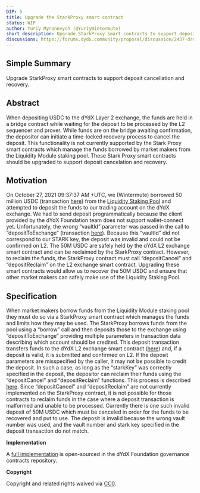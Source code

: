 ```yaml
---
DIP: 5
title: Upgrade the StarkProxy smart contract
status: WIP
author: Yuriy Myronovych (@YuriyWintermute)
short description: Upgrade StarkProxy smart contracts to support deposit cancellation and recovery.
discussions: https://forums.dydx.community/proposal/discussion/2437-drc-smart-contract-upgrade-for-market-maker-borrowers-from-liquidity-staking-pool/
---
```


## Simple Summary

Upgrade StarkProxy smart contracts to support deposit cancellation and recovery.

## Abstract

When depositing USDC to the dYdX Layer 2 exchange, the funds are held in a bridge contract while waiting for the deposit to be processed by the L2 sequencer and prover. While funds are on the bridge awaiting confirmation, the depositor can initiate a time-locked recovery process to cancel the deposit. This functionality is not currently supported by the Stark Proxy smart contracts which manage the funds borrowed by market makers from the Liquidity Module staking pool. These Stark Proxy smart contracts should be upgraded to support deposit cancelation and recovery.

## Motivation

On October 27, 2021 09:37:37 AM +UTC, we (Wintermute) borrowed 50 million USDC (transaction [here](https://etherscan.io/tx/0xa9cc82d4d8e6360538bb3c61e91a6c2494d98d7644d4516b0456a8008dad0e47)) from the [Liquidity Staking Pool](https://docs.dydx.community/dydx-governance/staking-pools/liquidity-staking-pool) and attempted to deposit the funds to our trading account on the dYdX exchange. We had to send deposit programmatically because the client provided by the dYdX Foundation team does not support wallet-connect yet. Unfortunately, the wrong “vaultId” parameter was passed in the call to “depositToExchange” (transaction [here](https://etherscan.io/tx/0xe6a1130a56abf62a076ef4210a28da20e06226295b54fc52b89a6b61850dca8e)). Because this “vaultId” did not correspond to our STARK key, the deposit was invalid and could not be confirmed on L2.
The 50M USDC are safely held by the dYdX L2 exchange smart contract and can be reclaimed by the StarkProxy contract. However, to reclaim the funds, the StarkProxy contract must call “depositCancel” and “depositReclaim” on the L2 exchange smart contract. 
Upgrading these smart contracts would allow us to recover the 50M USDC and ensure that other market makers can safely make use of the Liquidity Staking Pool.

## Specification

When market makers borrow funds from the Liquidity Module staking pool they must do so via a StarkProxy smart contract which manages the funds and limits how they may be used. The StarkProxy borrows funds from the pool using a “borrow” call and then deposits those to the exchange using “depositToExchange” providing multiple parameters in transaction data describing which account should be credited. This deposit transaction transfers funds to the dYdX L2 exchange smart contract ([here](https://etherscan.io/address/0xd54f502e184b6b739d7d27a6410a67dc462d69c8)) and, if a deposit is valid, it is submitted and confirmed on L2. If the deposit parameters are misspecified by the caller, it may not be possible to credit the deposit. In such a case, as long as the “starkKey” was correctly specified in the deposit, the depositor can reclaim their funds using the “depositCancel” and “depositReclaim” functions. This process is described [here](https://docs.starkware.co/starkex-v3/starkex-deep-dive/smart-contracts-1/public-interactions#deposit).
Since “depositCancel” and “depositReclaim” are not currently implemented on the StarkProxy contract, it is not possible for those contracts to reclaim funds in the case where a deposit transaction is malformed and unable to be processed. 
Currently there is one such invalid deposit of 50M USDC which must be canceled in order for the funds to be recovered and put to use. The deposit is invalid because the wrong vault number was used, and the vault number and stark key specified in the deposit transaction do not match.
  
**Implementation**

A [full implementation](https://github.com/dydxfoundation/governance-contracts/blob/master/contracts/stark-proxy/README.md) is open-sourced in the dYdX Foundation governance contracts repository.

**Copyright**

Copyright and related rights waived via [CC0](https://creativecommons.org/publicdomain/zero/1.0/).
